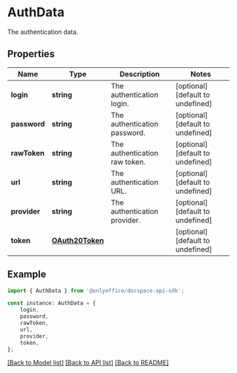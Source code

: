 # AuthData

The authentication data.

## Properties

Name | Type | Description | Notes
------------ | ------------- | ------------- | -------------
**login** | **string** | The authentication login. | [optional] [default to undefined]
**password** | **string** | The authentication password. | [optional] [default to undefined]
**rawToken** | **string** | The authentication raw token. | [optional] [default to undefined]
**url** | **string** | The authentication URL. | [optional] [default to undefined]
**provider** | **string** | The authentication provider. | [optional] [default to undefined]
**token** | [**OAuth20Token**](OAuth20Token.md) |  | [optional] [default to undefined]

## Example

```typescript
import { AuthData } from '@onlyoffice/docspace-api-sdk';

const instance: AuthData = {
    login,
    password,
    rawToken,
    url,
    provider,
    token,
};
```

[[Back to Model list]](../README.md#documentation-for-models) [[Back to API list]](../README.md#documentation-for-api-endpoints) [[Back to README]](../README.md)
